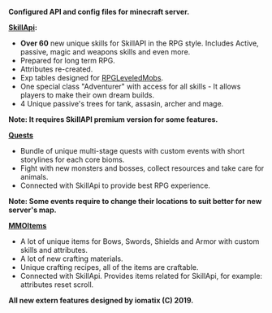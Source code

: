 **Configured API and config files for minecraft server.**

**[SkillApi](https://www.spigotmc.org/resources/skillapi.4824/):**
- **Over 60** new unique skills for SkillAPI in the RPG style. Includes Active, passive, magic and weapons skills and even more.
- Prepared for long term RPG.
- Attributes re-created.
- Exp tables designed for [RPGLeveledMobs](https://github.com/iomatix/RPGLeveledMobs-Spigot).
- One special class "Adventurer" with access for all skills - It allows players to make their own dream builds.
- 4 Unique passive's trees for tank, assasin, archer and mage.

**Note: It requires SkillAPI premium version for some features.**

**[Quests](https://www.spigotmc.org/resources/quests.3711/)**
- Bundle of unique multi-stage quests with custom events with short storylines for each core bioms. 
- Fight with new monsters and bosses, collect resources and take care for animals.   
- Connected with SkillApi to provide best RPG experience.

**Note: Some events require to change their locations to suit better for new server's map.** 

**[MMOItems](https://www.spigotmc.org/resources/mmoitems-premium.39267/)**
- A lot of unique items for Bows, Swords, Shields and Armor with custom skills and attributes.
- A lot of new crafting materials.
- Unique crafting recipes, all of the items are craftable.
- Connected with SkillApi. Provides items related for SkillApi, for example: attributes reset scroll.

**All new extern features designed by iomatix (C) 2019.**

